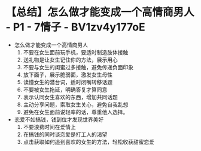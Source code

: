 # 【总结】怎么做才能变成一个高情商男人 - P1 - 7情子 - BV1zv4y177oE

-   怎么做才能变成一个高情商男人
    1.  不要在女生面前玩手机，要适时制造肢体接触
    2.  送礼物是让女生记住你的方法，展示用心
    3.  不要与女生的闺蜜过多接触，避免传递负面印象
    4.  放下面子，展示脆弱面，激发女生母性
    5.  读懂女生的潜台词，适时闭嘴转移话题
    6.  不要被女生拖延，明确答复才算同意
    7.  表示认同女生喜欢的东西，增加共同话题
    8.  主动分享问题，索取女生关心，避免自我乱想
    9.  避免在女生面前说轻率的话，尊重他人选择。
-   恋爱不如搞钱，钱到位才发现世界美好
    1.  不要浪费时间在爱情上
    2.  在搞钱的同时谈恋爱是打工人的渴望
    3.  点击获取如何追到喜欢的女生的方法，轻松收获甜蜜恋爱